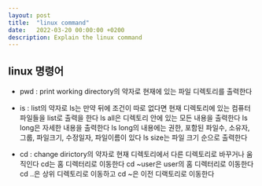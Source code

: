 ```yaml
---
layout: post
title:  "linux command"
date:   2022-03-20 00:00:00 +0200
description: Explain the linux command
---
```

linux 명령어
----------------------------------------
- pwd :
print working directory의 약자로 현재에 있는 파일 디렉토리를 출력한다

- is :
list의 약자로 ls는 만약 뒤에 조건이 따로 없다면 현재 디렉토리에 있는 컴퓨터 파일들을 list로 출력을 한다
ls all은 디렉토리 안에 있는 모든 내용을 출력한다 
ls long은 자세한 내용을 출력한다 ls long의 내용에는 권한, 포함된 파일수, 소유자, 그룹, 파일크기, 수정일자, 파일이름이 있다
ls size는 파일 크기 순으로 출력한다 

- cd :
change dirictory의 약자로 현재 디렉토리에서 다른 디렉토리로 바꾸거나 움직인다
cd는 홈 디렉터리로 이동한다 cd ~user은 user의 홈 디렉터리로 이동한다 
cd ..은 상위 디렉토리로 이동하고 cd ~은 이전 디랙토리로 이동한다 